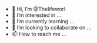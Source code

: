 - 👋 Hi, I’m @Thelifeworl
- 👀 I’m interested in ...
- 🌱 I’m currently learning ...
- 💞️ I’m looking to collaborate on ...
- 📫 How to reach me ...

<!---
Thelifeworl/Thelifeworl is a ✨ special ✨ repository because its `README.md` (this file) appears on your GitHub profile.
You can click the Preview link to take a look at your changes.
--->
